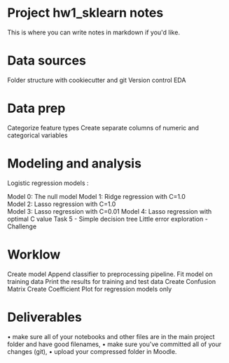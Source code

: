 # Project hw1_sklearn notes

 
This is where you can write notes in markdown if you'd like.

# Data sources
Folder structure with cookiecutter and git
Version control 
EDA

# Data prep

Categorize feature types 
Create separate columns of numeric and categorical variables

# Modeling and analysis
Logistic regression models :

Model 0: The null model
Model 1: Ridge regression with C=1.0  
Model 2: Lasso regression with C=1.0  
Model 3: Lasso regression with C=0.01
Model 4: Lasso regression with optimal C value
Task 5 - Simple decision tree
Little error exploration - Challenge

# Worklow

Create model
Append classifier to preprocessing pipeline.
Fit model on training data 
Print the results for training and test data
Create Confusion Matrix 
Create Coefficient Plot for regression models only

# Deliverables

•	make sure all of your notebooks and other files are in the main project folder and have good filenames,
•	make sure you've committed all of your changes (git),
•	upload your compressed folder in Moodle.

